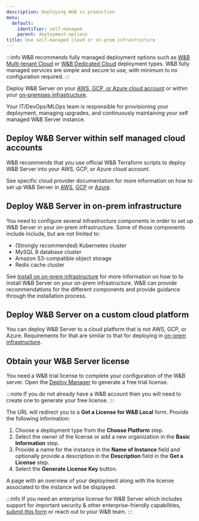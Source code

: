 ```yaml
---
description: Deploying W&B in production
menu:
  default:
    identifier: self-managed
    parent: deployment-options
title: Use self-managed cloud or on-prem infrastructure
---
```


:::info
W&B recommends fully managed deployment options such as [W&B Multi-tenant Cloud](./saas_cloud.md) or [W&B Dedicated Cloud](./dedicated_cloud.md) deployment types. W&B fully managed services are simple and secure to use, with minimum to no configuration required.
:::

Deploy W&B Server on your [AWS, GCP, or Azure cloud account](#deploy-wb-server-within-self-managed-cloud-accounts) or within your [on-premises infrastructure](#deploy-wb-server-in-on-prem-infrastructure). 

Your IT/DevOps/MLOps team is responsible for provisioning your deployment, managing upgrades, and continuously maintaining your self managed W&B Server instance.

<!-- Check [Obtain your W&B Server license](#obtain-your-wb-server-license) to complete the setup. -->

## Deploy W&B Server within self managed cloud accounts

W&B recommends that you use official W&B Terraform scripts to deploy W&B Server into your AWS, GCP, or Azure cloud account.

See specific cloud provider documentation for more information on how to set up W&B Server in [AWS](../self-managed/aws-tf.md), [GCP](../self-managed/gcp-tf.md) or [Azure](../self-managed/azure-tf.md).

## Deploy W&B Server in on-prem infrastructure

You need to configure several infrastructure components in order to set up W&B Server in your on-prem infrastructure. Some of those components include include, but are not limited to: 

- (Strongly recommended) Kubernetes cluster
- MySQL 8 database cluster
- Amazon S3-compatible object storage
- Redis cache cluster

See [Install on on-prem infrastructure](../self-managed/bare-metal.md) for more information on how to to install W&B Server on your on-prem infrastructure. W&B can provide recommendations for the different components and provide guidance through the installation process.

## Deploy W&B Server on a custom cloud platform

You can deploy W&B Server to a cloud platform that is not AWS, GCP, or Azure. Requirements for that are similar to that for deploying in [on-prem infrastructure](#deploy-wb-server-in-on-prem-infrastructure).

## Obtain your W&B Server license

You need a W&B trial license to complete your configuration of the W&B server. Open the [Deploy Manager](https://deploy.wandb.ai/deploy) to generate a free trial license. 

:::note
If you do not already have a W&B account then you will need to create one to generate your free license.
:::

The URL will redirect you to a **Get a License for W&B Local** form. Provide the following information:

1. Choose a deployment type from the **Choose Platform** step.
2. Select the owner of the license or add a new organization in the **Basic Information** step.
3. Provide a name for the instance in the **Name of Instance** field and optionally provide a description in the **Description** field in the **Get a License** step.
4. Select the **Generate License Key** button.

A page with an overview of your deployment along with the license associated to the instance will be displayed.

:::info
If you need an enterprise license for W&B Server which includes support for important security & other enterprise-friendly capabilities, [submit this form](https://wandb.ai/site/for-enterprise/self-hosted-trial) or reach out to your W&B team.
:::